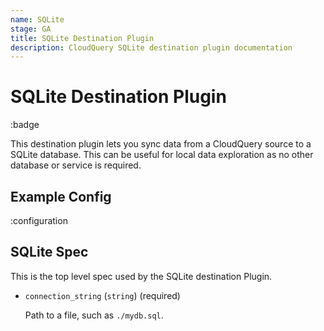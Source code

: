 ```yaml
---
name: SQLite
stage: GA
title: SQLite Destination Plugin
description: CloudQuery SQLite destination plugin documentation
---
```

# SQLite Destination Plugin

:badge

This destination plugin lets you sync data from a CloudQuery source to a SQLite database. This can be useful for local data exploration as no other database or service is required.

## Example Config

:configuration

## SQLite Spec

This is the top level spec used by the SQLite destination Plugin.

- `connection_string` (`string`) (required)

  Path to a file, such as `./mydb.sql`.